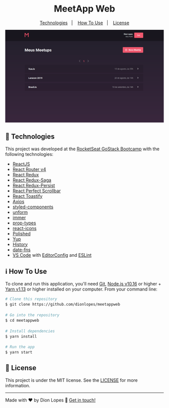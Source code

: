 <h1 align="center">
    MeetApp Web
</h1>

<p align="center">
  <a href="#rocket-technologies">Technologies</a>&nbsp;&nbsp;&nbsp;|&nbsp;&nbsp;&nbsp;
  <a href="#information_source-how-to-use">How To Use</a>&nbsp;&nbsp;&nbsp;|&nbsp;&nbsp;&nbsp;
  <a href="#memo-license">License</a>
</p>

![App Screenshot](https://raw.githubusercontent.com/dionlopes/meetappweb/master/public/meetappweb.png)

## :rocket: Technologies

This project was developed at the [RocketSeat GoStack Bootcamp](https://rocketseat.com.br/bootcamp) with the following technologies:

-  [ReactJS](https://reactjs.org/)
-  [React Router v4](https://github.com/ReactTraining/react-router)
-  [React Redux](https://github.com/reduxjs/react-redux)
-  [React Redux-Saga](https://github.com/redux-saga/redux-saga)
-  [React Redux-Persist](https://github.com/rt2zz/redux-persist)
-  [React Perfect Scrollbar](https://github.com/goldenyz/react-perfect-scrollbar)
-  [React Toastify](https://github.com/fkhadra/react-toastify)
-  [Axios](https://github.com/axios/axios)
-  [styled-components](https://www.styled-components.com/)
-  [unform](https://github.com/Rocketseat/unform)
-  [immer](https://github.com/immerjs/immer)
-  [prop-types](https://github.com/facebook/prop-types)
-  [react-icons](https://github.com/react-icons/react-icons)
-  [Polished](https://github.com/styled-components/polished)
-  [Yup](https://github.com/jquense/yup)
-  [History](https://github.com/ReactTraining/history)
-  [date-fns](https://github.com/date-fns/date-fns)
-  [VS Code][vc] with [EditorConfig][vceditconfig] and [ESLint][vceslint]

## :information_source: How To Use

To clone and run this application, you'll need [Git](https://git-scm.com), [Node.js v10.16][nodejs] or higher + [Yarn v1.13][yarn] or higher installed on your computer. From your command line:

```bash
# Clone this repository
$ git clone https://github.com/dionlopes/meetappweb

# Go into the repository
$ cd meetappweb

# Install dependencies
$ yarn install

# Run the app
$ yarn start
```

## :memo: License
This project is under the MIT license. See the [LICENSE](https://github.com/dionlopes/meetappweb/blob/master/LICENSE) for more information.

---

Made with ♥ by Dion Lopes :wave: [Get in touch!](https://www.linkedin.com/in/dionlopes/)

[nodejs]: https://nodejs.org/
[yarn]: https://yarnpkg.com/
[vc]: https://code.visualstudio.com/
[vceditconfig]: https://marketplace.visualstudio.com/items?itemName=EditorConfig.EditorConfig
[vceslint]: https://marketplace.visualstudio.com/items?itemName=dbaeumer.vscode-eslint
